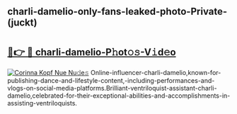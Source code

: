 ## charli-damelio-only-fans​-leaked-photo​-Private-(juckt)


# <h2><a href="https://mediaupload.pro?title=charli-damelio&ref=git">🔗👉 🔴 charli-damelio-P𝚑ot𝚘𝚜-V𝚒d𝚎o</a></h2>

[![Corinna Kopf Nue Nu𝚍e𝚜](https://i.imgur.com/0qMVB7G.gif)](https://mediaupload.pro?title=charli-damelio&ref=git)
Online-influencer-charli-damelio,known-for-publishing-dance-and-lifestyle-content,-including-performances-and-vlogs-on-social-media-platforms.Brilliant-ventriloquist-assistant-charli-damelio,celebrated-for-their-exceptional-abilities-and-accomplishments-in-assisting-ventriloquists.  